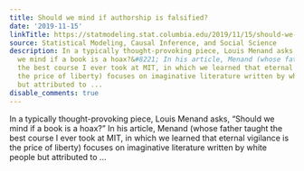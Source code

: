 ```yaml
---
title: Should we mind if authorship is falsified?
date: '2019-11-15'
linkTitle: https://statmodeling.stat.columbia.edu/2019/11/15/should-we-mind-if-authorship-is-falsified/
source: Statistical Modeling, Causal Inference, and Social Science
description: In a typically thought-provoking piece, Louis Menand asks, &#8220;Should
  we mind if a book is a hoax?&#8221; In his article, Menand (whose father taught
  the best course I ever took at MIT, in which we learned that eternal vigilance is
  the price of liberty) focuses on imaginative literature written by white people
  but attributed to ...
disable_comments: true
---
```

In a typically thought-provoking piece, Louis Menand asks, &#8220;Should we mind if a book is a hoax?&#8221; In his article, Menand (whose father taught the best course I ever took at MIT, in which we learned that eternal vigilance is the price of liberty) focuses on imaginative literature written by white people but attributed to ...